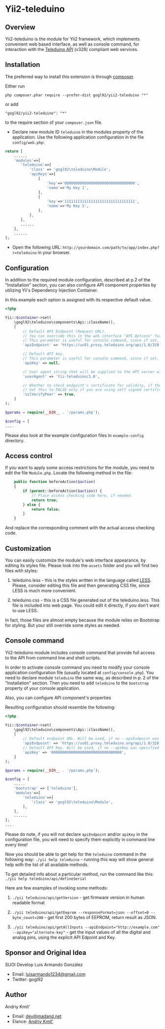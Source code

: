 # Yii2-teleduino

## Overview

Yii2-teleduino is the module for Yii2 framework, which implements convenient web based interface, as well as console command, for interaction with the [Teleduino API](https://www.teleduino.org/documentation/api/328-full) (v328) compliant web services.


Installation
------------

The preferred way to install this extension is through [composer](http://getcomposer.org/download/).

Either run

```
php composer.phar require --prefer-dist gogl92/yii2-teleduino "*"
```

or add

```
"gogl92/yii2-teleduino": "*"
```

to the require section of your `composer.json` file.


* Declare new module ID `teleduino` in the modules property of the application. Use the following application configuration in the file `config/web.php`:
```php
return [
    ......
    'modules'=>[
       'teleduino'=>[
           'class' => 'gogl92\teleduino\Module',
           'apiKeys'=>[
               [
                   'key'=>'00000000000000000000000000000000',
                   'name'=>'My Key 1',
               ],
               [
                   'key'=>'11111111111111111111111111111111',
                   'name'=>'My Key 2',
               ],
           ],
       ],
       ......
    ],
    ......
];
```

* Open the following URL: `http://yourdomain.com/path/to/app/index.php?r=teleduino` in your browser.


## Configuration

In addition to the required module configuration, described at p.2 of the "Installation" section,
you can also configure API component properties by utilizing Yii's Dependency Injection Container.

In this example each option is assigned with its respective default value.

```php
<?php

Yii::$container->set(
    \gogl92\teleduino\components\Api::className(),
    [
        // Default API Endpoint (Request URL).
        // You can override this in the web interface "API Options" form.
        // This parameter is useful for console command, since if set, you can omit setting a corresponding option in the command line.
        'apiEndpoint' => 'https://us01.proxy.teleduino.org/api/1.0/328.php',

        // Default API key.
        // This parameter is useful for console command, since if set, you can omit setting a corresponding option in the command line.
        'apiKey' => null,

        // User agent string that will be supplied to the API server with each request.
        'userAgent' => 'Yii-teleduino/1.0',

        // Whether to check endpoint's certificate for validity, if the endpoint is a HTTPS server.
        // Set this to FALSE only if you are using self signed certificates!
        'sslVerifyPeer' => true,
    ]
);

$params = require(__DIR__ . '/params.php');

$config = [
....
```

Please also look at the example configuration files in `example-config` directory.

## Access control

If you want to apply some access restrictions for the module, you need to edit the file `Module.php`.
 Locate the following method in the file:

```php
    public function beforeAction($action)
    {
        if (parent::beforeAction($action)) {
            // Place access checking code here, if needed.
            return true;
        } else {
            return false;
        }
    }
```

And replace the corresponding comment with the actual access checking code.


## Customization

You can easily customize the module's web interface appearance, by editing its styles file.
 Please look into the `assets` folder and you will find two files with styles:

1. teleduino.less - this is the styles written in the language called [LESS](http://lesscss.org/).
 Please, consider editing this file and then generating CSS file, since LESS is much more convenient.

2. teleduino.css - this is a CSS file generated out of the teleduino.less.
 This file is included into web page. You could edit it directly, if you don't want to use LESS.

In fact, those files are almost empty because the module relies on Bootstrap for styling.
But your still override some styles as needed.


## Console command

Yii2-teleduino module includes console command that provide full access to the API from command line and shell scripts.

In order to activate console command you need to modify your console application configuration file (usually located at `config/console.php`).
You need to declare module `teleduino` the same way, as described in p. 2 of the "Installation" section.
Then you need to add `teleduino` to the `bootstrap` property of your console application.

Also, you can configure API component's properties

Resulting configuration should resemble the following:

```php
<?php

Yii::$container->set(
    \gogl92\teleduino\components\Api::className(),
    [
        // Default endpoint URL. Will be used, if no --apiEndpoint was specified in the command line.
        'apiEndpoint' => 'https://us01.proxy.teleduino.org/api/1.0/328.php',
        // Default API Key. Will be used, if no --apiKey was specified in the command line.
        'apiKey' => '00000000000000000000000000000000',
    ]
);

$params = require(__DIR__ . '/params.php');

$config = [
    .....
    'bootstrap' => ['teleduino'],
    'modules'=>[
        'teleduino'=>[
            'class' => 'gogl92\teleduino\Module',
        ],
    ],
    ......
];
....
```

Please do note, if you will not declare `apiEndpoint` and/or `apiKey` in the configuration file, you will need to specify them explicitly in command line every time!

Now you should be able to get help for the `teleduino` command in the following way:
`./yii help teleduino` - running this way will show general help with the list of all available methods.

To get detailed info about a particular method, run the command like this:
`./yii help teleduino/api/defineSerial`

Here are few examples of invoking some methods:

1. `./yii teleduino/api/getVersion` - get firmware version in human readable format

2. `./yii teleduino/api/getEeprom --responseFormat=json --offset=0 --byte_count=200` - get first 200 bytes of EEPROM, return result as JSON.

3. `./yii teleduino/api/getAllInputs --apiEndpoint="http://example.com" --apiKey="alternate-key"` - get the input values of all the digital and analog pins, using the explicit API Edpoint and Key.


## Sponsor and Original Idea

SUOI Develop
Luis Armando González
* Email: luisarmando1234@gmail.com
* Twitter: gogl92


## Author

Andriy Kmit'
* Email: dev@madand.net
* Elance: [Andriy Kmit'](https://www.elance.com/s/andkmit/)
